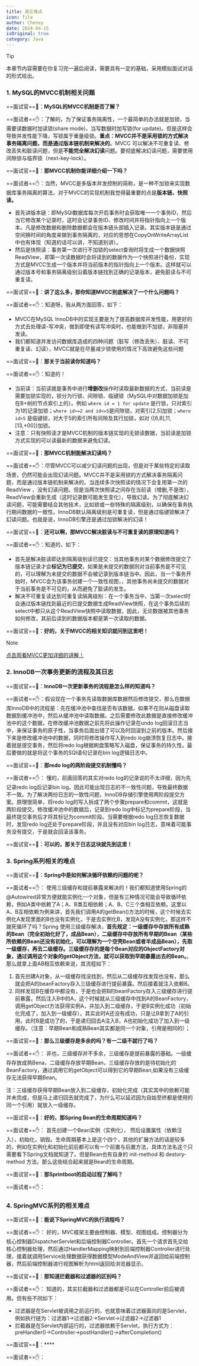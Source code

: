 ```yaml
---
title: 易忘难点
icon: file
author: Cheney
date: 2024-04-15
isOriginal: true
category: Java
---
```



> [!tip]
> 本章节内容需要在你复习完一遍后阅读，需要具有一定的基础，采用模拟面试对话的形式给出。


### 1. MySQL的MVCC机制相关问题

==面试官==:punch:：**MySQL的MVCC机制是否了解？**

==面试者==:hand:：了解的，为了保证事务隔离性，一个最简单的办法就是加锁，当需要读数据时加读锁(share mode)，当写数据时加写锁(for update)。但是这样会导致并发性能下降，写锁属于重量级锁。**重点：MVCC并不是采用锁的方式解决事务隔离问题，而是通过版本链机制来解决的**。MVCC 可以解决不可重复读、修改丢失和脏读问题，但是**不能完全解决幻读**问题。要彻底解决幻读问题，需要使用间隙锁与临界锁（next-key-lock）。

==面试官==:punch:：**那MVCC机制你能详细介绍一下吗？**

==面试者==:hand:：当然，MVCC是多版本并发控制的简称，是一种不加锁来实现数据库事务隔离的算法，对于MVCC的实现机制我觉得最重要的点是**版本链、快照读。** 
+ 首先讲版本链：即MySQl数据库每次开启事务时会获取唯一一个事务ID，然后当它修改某个记录时，这时会记录事务ID、修改时间并将指针指向上一个版本。凡是修改数据和删除数据都会在版本链头部插入记录。其实版本链是通过空间换时间的角度来做到事务隔离的，对应的思想在CopyOnWriteArrayList中也有体现（知道的话可以讲，不知道别讲）。
+ 然后是快照读：事务第一次进行不加锁的select查询时将生成一个数据快照ReadView，即第一次读数据时会将读到的数据作为一个快照进行备份，实现方式是MVCC生成一个版本并将当前版本的指针指向上一个版本。这样就可以通过版本号和事务隔离级别沿着版本链找到正确的记录版本，避免脏读与不可重复读。

==面试官==:punch:：**讲了这么多，那你知道MVCC到底解决了一个什么问题吗？**

==面试者==:hand:：知道呀，我从两方面回答，如下：
+ MVCC在MySQL InnoDB中的实现主要是为了提高数据库并发性能，用更好的方式去处理读-写冲突，做到即使有读写冲突时，也能做到不加锁，非阻塞并发读。
+ 我们都知道并发访问数据库造成的四种问题（脏写（修改丢失）、脏读、不可重复读、幻读），MVCC就是在尽量减少锁使用的情况下高效避免这些问题


==面试官==:punch:：**那关于当前读你知道吗？**

==面试者==:hand:：知道的！
+ 当前读：当前读就是事务中进行**增删改**操作时读取最新数据的方式，当前读是需要加锁实现的，锁分为行锁、间隙锁、临键锁（MySQL中对数据加锁是加在B+树的节点索引上的）。例如 `where id = 1 for update` 是行锁，只对索引为1的记录加锁；`where id>=2 and id<=5`是间隙锁，对索引[2,5]加锁；`where id>5` 是临键锁，对大于5的索引所有间隙及其行加锁，如对 {[6,8],11,[13,+00]}加锁。
+ 注意：只有快照读才是MVCC机制的版本链实现的无锁读数据，当前读是加锁方式实现的可以读最新的数据来避免幻读。

==面试官==:punch:：**那MVCC机制能解决幻读吗？**

==面试者==:hand:：尽管MVCC可以减少幻读问题的出现，但是对于某些特定的读取场景，仍然可能会出现幻读问题。MVCC并不是采用锁的方式解决事务隔离问题，而是通过版本链机制来解决的。当连续多次快照读的情况下会复用第一次的ReadView ，没有幻读问题。但是当两次快照读之间存在当前读（增删,不是改），ReadView会重新生成（这时记录数可能发生变化），导致幻读。为了彻底解决幻读问题，可能需要结合其他技术，比如锁或一些特殊的隔离级别，以确保在事务执行期间数据的一致性。InnoDB默认隔离级别是可重复读，但是通过临键锁解决了幻读问题。也就是说，InnoDB引擎还是通过加锁解决的幻读！

==面试官==:punch:：**还可以啊，那MVCC解决脏读与不可重复读的原理知道吗？**

==面试者==:hand:：知道的，如下：
+ 首先是解决脏读即达到隔离级别读已提交：当其他事务对某个数据修改提交了版本链记录才会**标记为已提交**，如果是未提交的数据则对当前事务是不可见的，可以理解为未提交的数据不会被记录到版本链当中。因此，当一个事务开始时，MVCC会为该事务创建一个一致性视图，，其他事务尚未提交的数据对于当前事务是不可见的，从而避免了脏读的发生。
+ 解决不可重复读达到可重复读隔离级别：在一个事务当中，当第一次select时会通过版本链找到最近的已提交数据生成ReadView快照，在这个事务后续的select中都只从这个ReadView快照中读取数据，因此，无论数据被其他事务如何修改，其前后读到的数据版本都是第一次读取的数据。

==面试官==:punch:：**好的，关于MVCC的相关知识就问到这里吧！**

> [!note]
>  [点击观看MVCC更加详细的讲解！](https://www.bilibili.com/video/BV1hL411479T/?spm_id_from=333.337.search-card.all.click&vd_source=68cf9730933898eed7ba8e6f033fe17d)

### 2. InnoDB一次事务更新的流程及其日志

==面试官==:punch:：**InnoDB一次更新事务的流程是怎么样的知道吗？**

==面试者==:hand:：假设现在一个事务先读取数据库数据然后修改提交，那么在数据库InnoDB中的流程是：先在缓冲池中查找是否有该数据，如果不在则从磁盘读取数据到缓冲池中，然后从缓冲池中读取数据。之后需要修改此数据是直接修改缓冲池中的这个数据，在修改缓冲池数据之前先将此操作记录在undo log回滚日志当中，来保证事务的原子性，当事务后面出错了可以及时回滚到之前的版本。然后接下来是修改缓冲池中的数据，同时将修改操作写入到redo log崩溃恢复日志中。接着就是提交事务，然后将redo log根据刷盘策略写入磁盘，保证事务的持久性。最后要做的就是将这个事务的SQl语句记录在bin log逻辑日志中。


==面试官==:punch:：**那redo log的两阶段提交机制懂吗？**

==面试者==:hand:： 懂的，前面回答的其实对redo log的记录说的不太详细，因为先记录redo log后记录bin log，因此可能出现日志的不一致性问题，导致最终数据不一致。为了解决两份日志的一致性问题，InnoDB存储引擎使用两阶段提交方案。原理很简单，将redo log的写入拆成了两个步骤prepare和commit，这就是两阶段提交。修改缓冲池中的数据后，记录到redo log中标记为prepare阶段，当最终提交事务后才将其标记为commit阶段。当需要根据redo log日志恢复数据时，发现redo log还处于prepare阶段，并且没有对应bin log日志，意味着可能事务没有提交，于是就会回滚该事务。

==面试官==:punch:：**可以的，那关于日志这块就先到这里！**


### 3. Spring系列相关的难点

==面试官==:punch:：**Spring中是如何解决循环依赖的问题的呢？**

==面试者==:hand:： 使用三级缓存和提前暴露来解决的！我们都知道使用Spring的@Autowired非常方便就能实例化一个对象，但是有三种情况可能会导致循环依赖，例如A类中依赖了A；A、B类互相依赖；A、B、C三个类相互依赖。这里以A、B互相依赖为例来讲，首先我们调用A的getBean()方法的时候，这个时候去实例化A发现里面的B也没有实例化，于是去实例化B，发现A没有实例化，那这样不就死循环了吗？Spring 使用三级缓存解决，**首先规定：一级缓存中存放所有成熟的Bean（完全初始化好了，成品Bean），二级缓存中存放所有早期的Bean（某些所依赖的Bean还没有初始化，可以理解为一个空壳Bean或者半成品Bean），先取一级缓存，再去二级缓存。三级缓存存的是每个Bean对应的ObjectFactory对象，通过调用这个对象的getObject方法，就可以获取到早期暴露出去的Bean。**。那么就拿上面AB相互依赖来说，其流程如下：
1. 首先创建A对象，从一级缓存找没找到，然后从二级缓存找发现也没有，那么就会把A的beanFactory存入三级缓存进行提前暴露。然后接着就注入依赖B。
2. 同样发现B在缓存中都没有，于是也会把B的beanFactory存入三级缓存进行提前暴露，然后注入B中的A，这个时候就从三级缓存中找到A的BeanFactory，调用getObject方法获得实例A，并加入到二级缓存，于是B实例化成功（初始化完成了，加入到一级缓存）。其实此时A还没有成功，只是让B拿到了A的引用。此时B是成功了的，于是递归回去A注入B，A也初始化成功了加入到一级缓存。（注意：早期Bean和成熟Bean其实都是同一个对象，引用是相同的）；

==面试官==:punch:：**那么三级缓存是多余的吗？有一二级不就行了吗？**

==面试者==:hand:： 非也，三级缓存并不多余，三级缓存是提前暴露的基础。一级缓存存放成熟Bena，二级缓存存放早期Bean，三级缓存存放的是待初始化的BeanFactory，通过调用它的getObject可以得到它的早期Bean,如果没有三级缓存无法获得早期Bean。

注：三级缓存获得早期Bean放入到二级缓存，初始化完成（其实其中的依赖可能并未完成，但是马上递归回去就完成了，为什么可以延迟因为自始至终都是使用的同一个引用）就放入一级缓存。

==面试官==:punch:：**好的，那Spring Bean的生命周期知道吗？**

==面试者==:hand:： 首先创建一个Bean实例（实例化）， 然后设置属性（依赖注入），初始化，销毁。生命周期基本上是这个四个，其他的扩展方法的话是较多的，例如在实例化和初始化前后都可以有一个前置与后置方法，具体方法名这个只需要看下Spring文档就知道了。但是Bean也有自身的 init-method 和 destory-method 方法。那么这些结合起来就是Bean的生命周期。


==面试官==:punch:：**那Sprintboot的启动过程了解吗？**

==面试者==:hand:： 


### 4. SpringMVC系列的相关难点
==面试官==:punch:：**能说下SpringMVC的执行流程吗？**

==面试者==:hand:： 好的，MVC框架主要由控制器、模型、视图组成。控制器分为核心控制器DispatcherServlet和后端控制器Controller。首先一个请求首先交给核心控制器处理，然后通过HandlerMapping映射到后端控制器Controller进行处理，接着就调用Service处理数据获得数据模型ModeAndView并返回给前端控制器，然后前端控制器进行视图解析为html返回给浏览器显示。


==面试官==:punch:：**那知道拦截器和过滤器的区别吗？**

==面试者==:hand:： 知道的，其实拦截器和过滤器都是可以在Controller前后被调用。但有些不同如下：
+ 过滤器是在Servlet被调用之前运行的，也就意味着过滤器面向的是Servlet，例如执行链为：过滤器1->过滤器2->Servlet->过滤器2->过滤器1
+ 拦截器是在Servlet内部运行的，过滤器依赖于Servlet，执行方式为：preHandler()->Controller->postHandler()->afterCompletion()



==面试官==:punch:：****

==面试者==:hand:： 